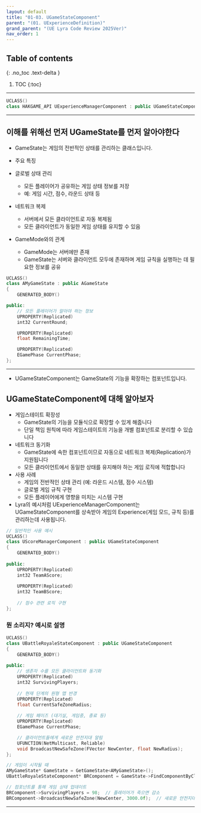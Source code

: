 ```yaml
---
layout: default
title: "01-03. UGameStateComponent"
parent: "(01. UExperienceDefinition)"
grand_parent: "(UE Lyra Code Review 2025Ver)"
nav_order: 1
---
```


## Table of contents
{: .no_toc .text-delta }

1. TOC
{:toc}

---

```cpp
UCLASS()
class HAKGAME_API UExperienceManagerComponent : public UGameStateComponent
```

---

## 이해를 위해선 먼저 UGameState를 먼저 알아야한다

* GameState는 게임의 전반적인 상태를 관리하는 클래스입니다.

* 주요 특징
* 글로벌 상태 관리
    * 모든 플레이어가 공유하는 게임 상태 정보를 저장
    * 예: 게임 시간, 점수, 라운드 상태 등
* 네트워크 복제
    * 서버에서 모든 클라이언트로 자동 복제됨
    * 모든 클라이언트가 동일한 게임 상태를 유지할 수 있음
* GameMode와의 관계
    * GameMode는 서버에만 존재
    * GameState는 서버와 클라이언트 모두에 존재하며 게임 규칙을 실행하는 데 필요한 정보를 공유

```cpp
UCLASS()
class AMyGameState : public AGameState
{
    GENERATED_BODY()

public:
    // 모든 플레이어가 알아야 하는 정보
    UPROPERTY(Replicated)
    int32 CurrentRound;

    UPROPERTY(Replicated)
    float RemainingTime;

    UPROPERTY(Replicated)
    EGamePhase CurrentPhase;
};
```

---

* UGameStateComponent는 GameState의 기능을 확장하는 컴포넌트입니다.

## UGameStateComponent에 대해 알아보자

* 게임스테이트 확장성
    * GameState의 기능을 모듈식으로 확장할 수 있게 해줍니다
    * 단일 책임 원칙에 따라 게임스테이트의 기능을 개별 컴포넌트로 분리할 수 있습니다
* 네트워크 동기화
    * GameState에 속한 컴포넌트이므로 자동으로 네트워크 복제(Replication)가 지원됩니다
    * 모든 클라이언트에서 동일한 상태를 유지해야 하는 게임 로직에 적합합니다
* 사용 사례
    * 게임의 전반적인 상태 관리 (예: 라운드 시스템, 점수 시스템)
    * 글로벌 게임 규칙 구현
    * 모든 플레이어에게 영향을 미치는 시스템 구현
* Lyra의 예시처럼 UExperienceManagerComponent는 UGameStateComponent를 상속받아 게임의 Experience(게임 모드, 규칙 등)를 관리하는데 사용됩니다.

```cpp
// 일반적인 사용 예시
UCLASS()
class UScoreManagerComponent : public UGameStateComponent
{
    GENERATED_BODY()
    
public:
    UPROPERTY(Replicated)
    int32 TeamAScore;
    
    UPROPERTY(Replicated)
    int32 TeamBScore;
    
    // 점수 관련 로직 구현
};
```

### 뭔 소리지? 예시로 설명

```cpp
UCLASS()
class UBattleRoyaleStateComponent : public UGameStateComponent
{
    GENERATED_BODY()
    
public:
    // 생존자 수를 모든 클라이언트와 동기화
    UPROPERTY(Replicated)
    int32 SurvivingPlayers;
    
    // 현재 단계의 원형 맵 반경
    UPROPERTY(Replicated)
    float CurrentSafeZoneRadius;
    
    // 게임 페이즈 (대기실, 게임중, 종료 등)
    UPROPERTY(Replicated)
    EGamePhase CurrentPhase;

    // 클라이언트들에게 새로운 안전지대 알림
    UFUNCTION(NetMulticast, Reliable)
    void BroadcastNewSafeZone(FVector NewCenter, float NewRadius);
};
```

```cpp
// 게임이 시작될 때
AMyGameState* GameState = GetGameState<AMyGameState>();
UBattleRoyaleStateComponent* BRComponent = GameState->FindComponentByClass<UBattleRoyaleStateComponent>();

// 컴포넌트를 통해 게임 상태 업데이트
BRComponent->SurvivingPlayers = 98;  // 플레이어가 죽으면 감소
BRComponent->BroadcastNewSafeZone(NewCenter, 3000.0f);  // 새로운 안전지대 설정
```

---

